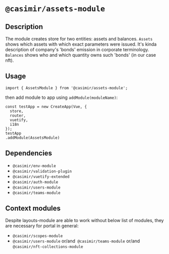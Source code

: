 # `@casimir/assets-module`

## Description

The module creates store for two entities: assets and balances. `Assets` shows which assets with which exact parameters
were issued. It's kinda description of company's 'bonds' emission in corporate terminology.
`Balances` shows who and which quantity owns such 'bonds' (in our case nft).

[//]: # (TODO: As for real currencies which also may be the assets of this module - they should be described if the ability of their using will still make sense.)

## Usage

```
import { AssetsModule } from '@casimir/assets-module';
```
then add module to app using `addModule(moduleName)`:
```
const testApp = new CreateApp(Vue, {
  store,
  router,
  vuetify,
  i18n
});
testApp
.addModule(AssetsModule)
```

## Dependencies

* `@casimir/env-module`
* `@casimir/validation-plugin`
* `@casimir/vuetify-extended`
* `@casimir/auth-module`
* `@casimir/users-module`
* `@casimir/teams-module`

## Context modules

Despite layouts-module are able to work without below list of modules, they are necessary for
portal in general:

* `@casimir/scopes-module`
* `@casimir/users-module` or/and` @casimir/teams-module` or/and `@casimir/nft-collections-module`
